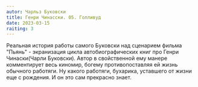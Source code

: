 ```yaml
---
autor: Чарльз Буковски
title: Генри Чинасски. 05. Голливуд
date: 2023-03-15
raiting: 3
---
```

Реальная история работы самого Буковски над сценарием фильма "Пьянь" - экранизация цикла автобиографических книг про Генри Чинаски(Чарли Буковски). Автор в свойственной ему манере комментирует весь киномир, богему противопоставляя ей жизнь обычного работяги. Ну какого работяги, бухарика, уставшего от жизни еще с рождения. И он это сам прекрасно знает.